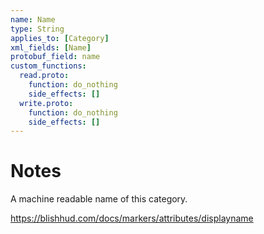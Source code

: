 ```yaml
---   
name: Name
type: String
applies_to: [Category]
xml_fields: [Name]
protobuf_field: name
custom_functions:
  read.proto:
    function: do_nothing
    side_effects: []
  write.proto:
    function: do_nothing
    side_effects: []
---
```


Notes
=====
A machine readable name of this category.

https://blishhud.com/docs/markers/attributes/displayname


